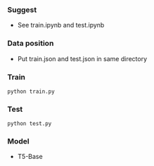 ### Suggest
* See train.ipynb and test.ipynb
### Data position
* Put train.json and test.json in same directory
### Train
```
python train.py
```
### Test
```
python test.py
```
### Model
* T5-Base